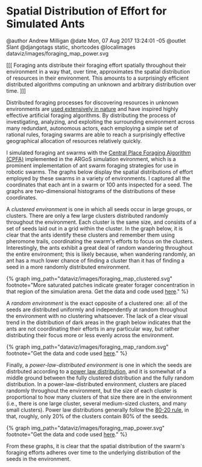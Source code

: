 Spatial Distribution of Effort for Simulated Ants
=================================================

@author Andrew Milligan
@date Mon, 07 Aug 2017 13:24:01 -05
@outlet Slant
@djangotags static, shortcodes
@localimages dataviz/images/foraging_map_power.svg

[[[ Foraging ants distribute their foraging effort spatially throughout their
environment in a way that, over time, approximates the spatial distribution of
resources in their environment. This amounts to a surprisingly efficient
distributed algorithms computing an unknown and arbitrary distribution over
time. ]]]


Distributed foraging processes for discovering resources in unknown
environments are [used extensively in nature][1] and have inspired highly
effective artificial foraging algorithms. By distributing the process of
investigating, analyzing, and exploiting the surrounding environment across
many redundant, autonomous actors, each employing a simple set of rational
rules, foraging swarms are able to reach a surprisingly effective geographical
allocation of resources relatively quickly.

I simulated foraging ant swarms with the [Central Place Foraging Algorithm
(CPFA)][2] implemented in the ARGoS simulation evironment, which is a prominent
implementation of ant swarm foraging strategies for use in robotic swarms. The
graphs below display the spatial distributions of effort employed by these
swarms in a variety of environments. I captured all the coordinates that each
ant in a swarm or 100 ants inspected for a seed. The graphs are two-dimensional
histograms of the distributions of these coordinates.

A *clustered environment* is one in which all seeds occur in large groups, or
clusters. There are only a few large clusters distributed randomly throughout
the environment. Each cluster is the same size, and consists of a set of seeds
laid out in a grid within the cluster. In the graph below, it is clear that the
ants identify these clusters and remember them using pheromone trails,
coordinating the swarm's efforts to focus on the clusters. Interestingly, the
ants exhibit a great deal of random wandering throughout the entire
environment; this is likely because, when wandering randomly, an ant has a much
lower chance of finding a cluster than it has of finding a seed in a more
randomly distributed environment.

{% graph img_path="dataviz/images/foraging_map_clustered.svg" footnote="More saturated patches indicate greater forager concentration in that region of the simulation arena. Get the data and code used [here](https://github.com/slantedlabs/ants_data)." %}

A *random environment* is the exact opposite of a clustered one: all of the
seeds are distributed uniformly and independently at random throughout the
environment with no clustering whatsoever. The lack of a clear visual trend in
the distribution of dark areas in the graph below indicates that the ants are
not coordinating their efforts in any particular way, but rather distributing
their focus more or less evenly across the environment.

{% graph img_path="dataviz/images/foraging_map_random.svg" footnote="Get the data and code used [here](https://github.com/slantedlabs/ants_data)." %}

Finally, a *power-law-distributed environment* is one in which the seeds are
distrbuted according to a [power law distribution][3], and it is somewhat of a
middle ground between the fully clustered distribution and the fully random
distribution. In a power-law-distributed environment, clusters are placed
randomly throughout the environment, but the size of each cluster is
proportional to how many clusters of that size there are in the environment
(i.e., there is one large cluster, several medium-sized clusters, and many
small clusters). Power law distributions generally follow the [80-20 rule][4],
in that, roughly, only 20% of the clusters contain 80% of the seeds.

{% graph img_path="dataviz/images/foraging_map_power.svg" footnote="Get the data and code used [here](https://github.com/slantedlabs/ants_data)." %}

From these graphs, it is clear that the spatial distribution of the swarm's
foraging efforts adheres over time to the underlying distribution of the seeds
in the environment.

[1]: https://www.cs.unm.edu/~melaniem/Publications_files/LetendreMoses_Synergy_GECCO_2013.pdf
[2]: https://www.cs.unm.edu/~csgsa/2011-2012/papers/2012/JoshuaHecker.pdf
[3]: https://en.wikipedia.org/wiki/Power_law
[4]: https://en.wikipedia.org/wiki/Pareto_principle

